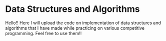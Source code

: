 # Data Structures and Algorithms
Hello!!
Here I will upload the code on implementation of data structures and algorithms that I have made while practicing on various competitive programming.
Feel free to use them!!
